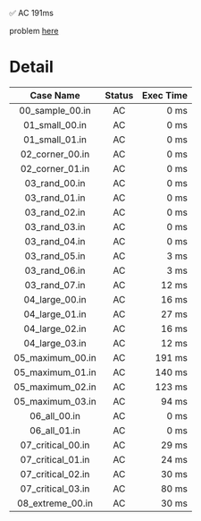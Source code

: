 ✅  AC  191ms

problem [here](https://onlinejudge.u-aizu.ac.jp/courses/library/3/DSL/2/DSL_2_I)

# Detail

| Case Name | Status | Exec Time |
|:---------:|:------:|---------:|
| 00_sample_00.in | AC | 0 ms |
| 01_small_00.in | AC | 0 ms |
| 01_small_01.in | AC | 0 ms |
| 02_corner_00.in | AC | 0 ms |
| 02_corner_01.in | AC | 0 ms |
| 03_rand_00.in | AC | 0 ms |
| 03_rand_01.in | AC | 0 ms |
| 03_rand_02.in | AC | 0 ms |
| 03_rand_03.in | AC | 0 ms |
| 03_rand_04.in | AC | 0 ms |
| 03_rand_05.in | AC | 3 ms |
| 03_rand_06.in | AC | 3 ms |
| 03_rand_07.in | AC | 12 ms |
| 04_large_00.in | AC | 16 ms |
| 04_large_01.in | AC | 27 ms |
| 04_large_02.in | AC | 16 ms |
| 04_large_03.in | AC | 12 ms |
| 05_maximum_00.in | AC | 191 ms |
| 05_maximum_01.in | AC | 140 ms |
| 05_maximum_02.in | AC | 123 ms |
| 05_maximum_03.in | AC | 94 ms |
| 06_all_00.in | AC | 0 ms |
| 06_all_01.in | AC | 0 ms |
| 07_critical_00.in | AC | 29 ms |
| 07_critical_01.in | AC | 24 ms |
| 07_critical_02.in | AC | 30 ms |
| 07_critical_03.in | AC | 80 ms |
| 08_extreme_00.in | AC | 30 ms |


